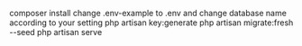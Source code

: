 composer install
change .env-example to .env and change database name according to your setting
php artisan key:generate
php artisan migrate:fresh --seed
php artisan serve